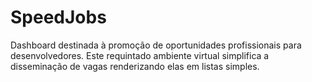 # SpeedJobs
Dashboard destinada à promoção de oportunidades profissionais para desenvolvedores. Este requintado ambiente virtual simplifica a disseminação de vagas renderizando elas em listas simples.   
